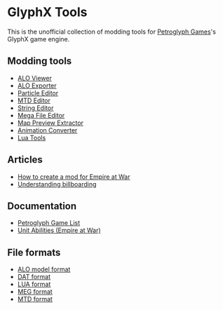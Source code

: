 # GlyphX Tools

This is the unofficial collection of modding tools for [Petroglyph Games](https://petroglyphgames.com/)'s GlyphX game engine.

## Modding tools
* [ALO Viewer](https://github.com/GlyphXTools/alo-viewer)
* [ALO Exporter]()
* [Particle Editor](https://github.com/GlyphXTools/particle-editor)
* [MTD Editor](https://github.com/GlyphXTools/mtd-editor)
* [String Editor](https://github.com/GlyphXTools/string-editor)
* [Mega File Editor](https://github.com/GlyphXTools/meg-editor)
* [Map Preview Extractor](https://github.com/GlyphXTools/map-preview-extractor)
* [Animation Converter](https://github.com/GlyphXTools/animation-converter)
* [Lua Tools](https://github.com/GlyphXTools/lua-converter)


## Articles
* [How to create a mod for Empire at War](articles/creating-an-eaw-mod.md)
* [Understanding billboarding](articles/understanding-billboarding.md)

## Documentation
* [Petroglyph Game List](docs/game-list.md)
* [Unit Abilities (Empire at War)](docs/eaw-unit-abilities.md)

## File formats
* [ALO model format](file-formats/alo-model-format.md)
* [DAT format](file-formats/dat-format.md)
* [LUA format](file-formats/lua-format.md)
* [MEG format](file-formats/meg-format.md)
* [MTD format](file-formats/mtd-format.md)